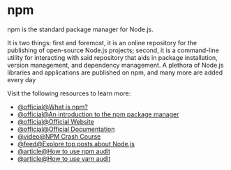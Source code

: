 # npm

npm is the standard package manager for Node.js.

It is two things: first and foremost, it is an online repository for the publishing of open-source Node.js projects; second, it is a command-line utility for interacting with said repository that aids in package installation, version management, and dependency management. A plethora of Node.js libraries and applications are published on npm, and many more are added every day

Visit the following resources to learn more:

- [@official@What is npm?](https://nodejs.org/en/learn/getting-started/an-introduction-to-the-npm-package-manager)
- [@official@An introduction to the npm package manager](https://nodejs.org/en/learn/getting-started/an-introduction-to-the-npm-package-manager)
- [@official@Official Website](https://www.npmjs.com/)
- [@official@Official Documentation](https://docs.npmjs.com/)
- [@video@NPM Crash Course](https://www.youtube.com/watch?v=jHDhaSSKmB0)
- [@feed@Explore top posts about Node.js](https://app.daily.dev/tags/nodejs?ref=roadmapsh)
- [@article@How to use npm audit](https://www.nodejs-security.com/blog/how-to-use-npm-audit)
- [@article@How to use yarn audit](https://www.nodejs-security.com/blog/how-to-use-yarn-audit)
